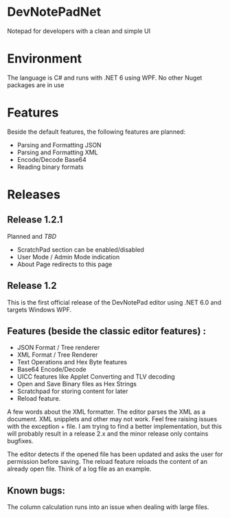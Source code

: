 # DevNotePadNet
Notepad for developers with a clean and simple UI

# Environment
The language is C# and runs with .NET 6 using WPF. No other Nuget packages are in use

# Features
Beside the default features, the following features are planned:
- Parsing and Formatting JSON
- Parsing and Formatting XML
- Encode/Decode Base64
- Reading binary formats

# Releases

## Release 1.2.1
Planned and *TBD*
- ScratchPad section can be enabled/disabled
- User Mode / Admin Mode indication
- About Page redirects to this page

## Release 1.2
This is the first official release of the DevNotePad editor using .NET 6.0 and targets Windows WPF.

## Features (beside the classic editor features) :

- JSON Format / Tree renderer
- XML Format / Tree Renderer
- Text Operations and Hex Byte features
- Base64 Encode/Decode
- UICC features like Applet Converting and TLV decoding
- Open and Save Binary files as Hex Strings
- Scratchpad for storing content for later
- Reload feature.

A few words about the XML formatter. The editor parses the XML as a document. XML snipplets and other may not work. Feel free raising issues with the exception + file. I am trying to find a better implementation, but this will probably result in a release 2.x and the minor release only contains bugfixes.

The editor detects if the opened file has been updated and asks the user for permission before saving. The reload feature reloads the content of an already open file. Think of a log file as an example.

## Known bugs:

The column calculation runs into an issue when dealing with large files.
